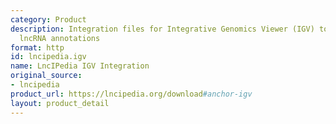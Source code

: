 ```yaml
---
category: Product
description: Integration files for Integrative Genomics Viewer (IGV) to visualize
  lncRNA annotations
format: http
id: lncipedia.igv
name: LncIPedia IGV Integration
original_source:
- lncipedia
product_url: https://lncipedia.org/download#anchor-igv
layout: product_detail
---
```

